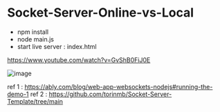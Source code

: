 # Socket-Server-Online-vs-Local
 - npm install
 - node main.js
 - start live server : index.html

https://www.youtube.com/watch?v=GvShB0FiJ0E

![image](https://github.com/rimand/Socket-Server-Online-vs-Local/assets/17475338/2d2b9669-9bda-4b25-9121-1ccb0c71969e)

ref 1 : https://ably.com/blog/web-app-websockets-nodejs#running-the-demo-1
ref 2 : https://github.com/torinmb/Socket-Server-Template/tree/main

